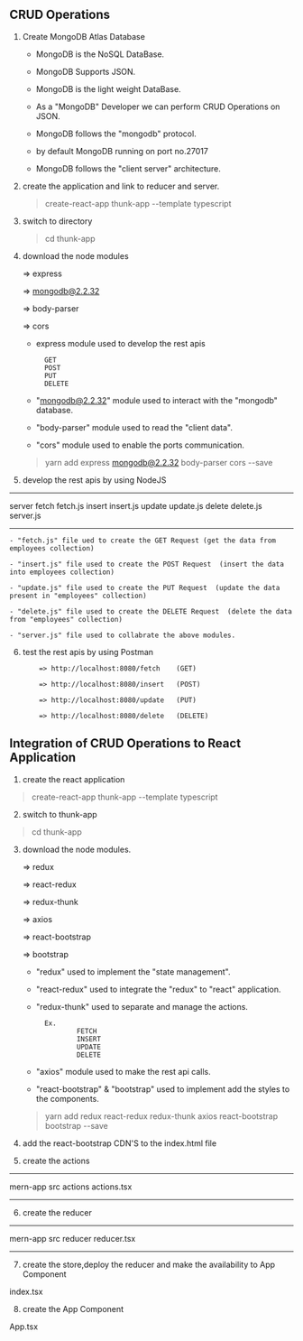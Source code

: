 ## CRUD Operations

1.  Create MongoDB Atlas Database

    - MongoDB is the NoSQL DataBase.

    - MongoDB Supports JSON.

    - MongoDB is the light weight DataBase.

    - As a "MongoDB" Developer we can perform CRUD Operations on JSON.

    - MongoDB follows the "mongodb" protocol.

    - by default MongoDB running on port no.27017

    - MongoDB follows the "client server" architecture.

2.  create the application and link to reducer and server.

    > create-react-app thunk-app --template typescript

3.  switch to directory

    > cd thunk-app

4.  download the node modules

    => express

    => mongodb@2.2.32

    => body-parser

    => cors

    - express module used to develop the rest apis

            GET
            POST
            PUT
            DELETE

    - "mongodb@2.2.32" module used to interact with the "mongodb" database.

    - "body-parser" module used to read the "client data".

    - "cors" module used to enable the ports communication.

    > yarn add express mongodb@2.2.32 body-parser cors --save

5.  develop the rest apis by using NodeJS

---

server
fetch
fetch.js
insert
insert.js
update
update.js
delete
delete.js
server.js

---

    - "fetch.js" file ued to create the GET Request (get the data from employees collection)

    - "insert.js" file used to create the POST Request  (insert the data into employees collection)

    - "update.js" file used to create the PUT Request  (update the data present in "employees" collection)

    - "delete.js" file used to create the DELETE Request  (delete the data from "employees" collection)

    - "server.js" file used to collabrate the above modules.

6.  test the rest apis by using Postman

            => http://localhost:8080/fetch    (GET)

            => http://localhost:8080/insert   (POST)

            => http://localhost:8080/update   (PUT)

            => http://localhost:8080/delete   (DELETE)

## Integration of CRUD Operations to React Application

1. create the react application

> create-react-app thunk-app --template typescript

2. switch to thunk-app

> cd thunk-app

3.  download the node modules.

    => redux

    => react-redux

    => redux-thunk

    => axios

    => react-bootstrap

    => bootstrap

    - "redux" used to implement the "state management".

    - "react-redux" used to integrate the "redux" to "react" application.

    - "redux-thunk" used to separate and manage the actions.

            Ex.
                    FETCH
                    INSERT
                    UPDATE
                    DELETE

    - "axios" module used to make the rest api calls.

    - "react-bootstrap" & "bootstrap" used to implement add the styles to the components.

    > yarn add redux react-redux redux-thunk axios react-bootstrap bootstrap --save

4.  add the react-bootstrap CDN'S to the index.html file

     <script src="https://kit.fontawesome.com/a076d05399.js"></script>
     <script src="https://unpkg.com/react-bootstrap@next/dist/react-bootstrap.min.js"
             crossorigin></script>
     <link rel="stylesheet"
           href="https://maxcdn.bootstrapcdn.com/bootstrap/4.4.1/css/bootstrap.min.css"/>

5.  create the actions

---

mern-app
src
actions
actions.tsx

---

6. create the reducer

---

mern-app
src
reducer
reducer.tsx

---

7. create the store,deploy the reducer and make the availability to App Component

index.tsx

8. create the App Component

App.tsx
